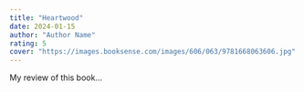 ```yaml
---
title: "Heartwood"
date: 2024-01-15
author: "Author Name"
rating: 5
cover: "https://images.booksense.com/images/606/063/9781668063606.jpg"
---
```


My review of this book...
